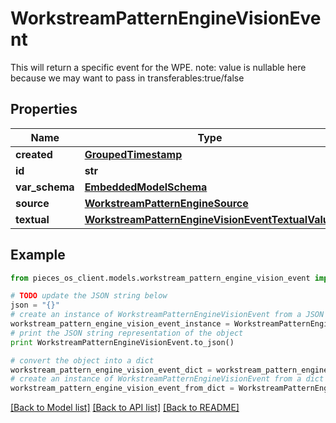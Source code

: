 # WorkstreamPatternEngineVisionEvent

This will return a specific event for the WPE.  note: value is nullable here because we may want to pass in transferables:true/false

## Properties
Name | Type | Description | Notes
------------ | ------------- | ------------- | -------------
**created** | [**GroupedTimestamp**](GroupedTimestamp.md) |  | 
**id** | **str** |  | 
**var_schema** | [**EmbeddedModelSchema**](EmbeddedModelSchema.md) |  | [optional] 
**source** | [**WorkstreamPatternEngineSource**](WorkstreamPatternEngineSource.md) |  | [optional] 
**textual** | [**WorkstreamPatternEngineVisionEventTextualValue**](WorkstreamPatternEngineVisionEventTextualValue.md) |  | [optional] 

## Example

```python
from pieces_os_client.models.workstream_pattern_engine_vision_event import WorkstreamPatternEngineVisionEvent

# TODO update the JSON string below
json = "{}"
# create an instance of WorkstreamPatternEngineVisionEvent from a JSON string
workstream_pattern_engine_vision_event_instance = WorkstreamPatternEngineVisionEvent.from_json(json)
# print the JSON string representation of the object
print WorkstreamPatternEngineVisionEvent.to_json()

# convert the object into a dict
workstream_pattern_engine_vision_event_dict = workstream_pattern_engine_vision_event_instance.to_dict()
# create an instance of WorkstreamPatternEngineVisionEvent from a dict
workstream_pattern_engine_vision_event_from_dict = WorkstreamPatternEngineVisionEvent.from_dict(workstream_pattern_engine_vision_event_dict)
```
[[Back to Model list]](../README.md#documentation-for-models) [[Back to API list]](../README.md#documentation-for-api-endpoints) [[Back to README]](../README.md)


